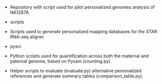 * Repository with script used for pilot personalized genomes analysis of NA12878.

* scripts
- Scripts used to generate personalized mapping databases for the STAR RNA-seq aligner.

* pysrc
- Python scripts used for quantification across both the maternal and paternal genome, based on Pysam (counting.py).

- Helper scripts to evaluate (evaluate.py) alternative personalized references and generate summary tables (comparison_table.py).

